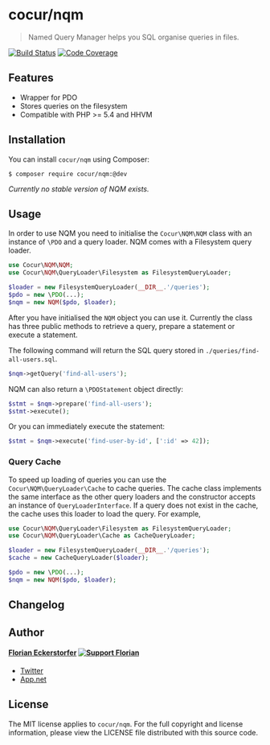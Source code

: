 cocur/nqm
=========

> Named Query Manager helps you SQL organise queries in files.

[![Build Status](http://img.shields.io/travis/cocur/nqm.svg)](https://travis-ci.org/cocur/nqm)
[![Code Coverage](http://img.shields.io/coveralls/cocur/nqm.svg)](https://coveralls.io/r/cocur/nqm)

Features
--------

- Wrapper for PDO
- Stores queries on the filesystem
- Compatible with PHP >= 5.4 and HHVM


Installation
------------

You can install `cocur/nqm` using Composer:

```shell
$ composer require cocur/nqm:@dev
```

*Currently no stable version of NQM exists.*


Usage
-----

In order to use NQM you need to initialise the `Cocur\NQM\NQM` class with an instance of `\PDO` and a query loader. NQM comes with a Filesystem query loader.

```php
use Cocur\NQM\NQM;
use Cocur\NQM\QueryLoader\Filesystem as FilesystemQueryLoader;

$loader = new FilesystemQueryLoader(__DIR__.'/queries');
$pdo = new \PDO(...);
$nqm = new NQM($pdo, $loader);
```

After you have initialised the `NQM` object you can use it. Currently the class has three public methods to retrieve a query, prepare a statement or execute a statement.

The following command will return the SQL query stored in `./queries/find-all-users.sql`.

```php
$nqm->getQuery('find-all-users');
```

NQM can also return a `\PDOStatement` object directly:

```php
$stmt = $nqm->prepare('find-all-users');
$stmt->execute();
```

Or you can immediately execute the statement:

```php
$stmt = $nqm->execute('find-user-by-id', [':id' => 42]);
```

### Query Cache

To speed up loading of queries you can use the `Cocur\NQM\QueryLoader\Cache` to cache queries. The cache class implements the same interface as the other query loaders and the constructor accepts an instance of `QueryLoaderInterface`. If a query does not exist in the cache, the cache uses this loader to load the query. For example,

```php
use Cocur\NQM\QueryLoader\Filesystem as FilesystemQueryLoader;
use Cocur\NQM\QueryLoader\Cache as CacheQueryLoader;

$loader = new FilesystemQueryLoader(__DIR__.'/queries');
$cache = new CacheQueryLoader($loader);

$pdo = new \PDO(...);
$nqm = new NQM($pdo, $loader);
```


Changelog
---------


Author
------

#### [Florian Eckerstorfer](http://florian.ec) [![Support Florian](http://img.shields.io/gittip/florianeckerstorfer.svg)](https://www.gittip.com/FlorianEckerstorfer/)

- [Twitter](http://twitter.com/Florian_)
- [App.net](http://app.net/florian)


License
-------

The MIT license applies to `cocur/nqm`. For the full copyright and license information, please view the LICENSE file distributed with this source code.

